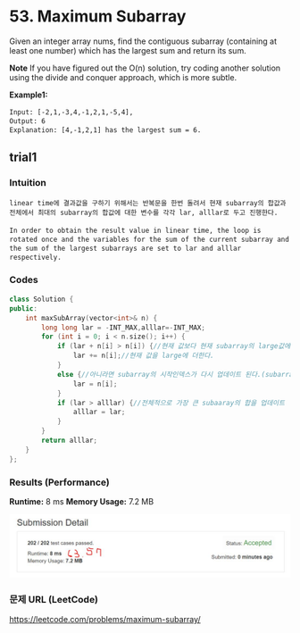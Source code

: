 # 53. Maximum Subarray
Given an integer array nums, find the contiguous subarray (containing at least one number) which has the largest sum and return its sum.  

**Note**
If you have figured out the O(n) solution, try coding another solution using the divide and conquer approach, which is more subtle.  

**Example1:**   
```
Input: [-2,1,-3,4,-1,2,1,-5,4],
Output: 6
Explanation: [4,-1,2,1] has the largest sum = 6.
```

## trial1
### Intuition
```
linear time에 결과값을 구하기 위해서는 반복문을 한번 돌려서 현재 subarray의 합값과 전체에서 최대의 subarray의 합값에 대한 변수를 각각 lar, alllar로 두고 진행한다.

In order to obtain the result value in linear time, the loop is rotated once and the variables for the sum of the current subarray and the sum of the largest subarrays are set to lar and alllar respectively.
```
### Codes  
```cpp
class Solution {
public:
	int maxSubArray(vector<int>& n) {
		long long lar = -INT_MAX,alllar=-INT_MAX;
		for (int i = 0; i < n.size(); i++) {
			if (lar + n[i] > n[i]) {//현재 값보다 현재 subarray의 large값에 현재값을 더한값이 더 큰경우 (subarray에 요소가 추가되는경우)
				lar += n[i];//현재 값을 large에 더한다.
			}
			else {//아니라면 subarray의 시작인덱스가 다시 업데이트 된다.(subarray의 large값도 다시 시작인덱스의 값으로 갱신)
				lar = n[i];
			}
			if (lar > alllar) {//전체적으로 가장 큰 subaaray의 합을 업데이트
				alllar = lar;
			}
		}
		return alllar;
	}
};
```

### Results (Performance)  
**Runtime:**  8 ms
**Memory Usage:** 	7.2 MB

<p align="center"> 
<img src="./capture.JPG">
</p>


### 문제 URL (LeetCode)  
https://leetcode.com/problems/maximum-subarray/
